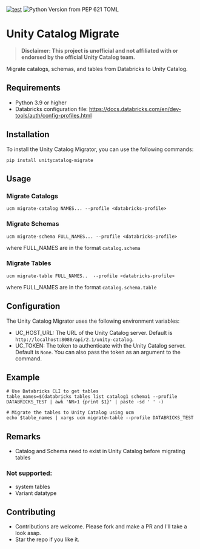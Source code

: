 [![test](https://github.com/dan1elt0m/unitycatalog-migrate/actions/workflows/test.yml/badge.svg)](https://github.com/dan1elt0m/unitycatalog-migrate/actions/workflows/test.yml)
![Python Version from PEP 621 TOML](https://img.shields.io/python/required-version-toml?tomlFilePath=https%3A%2F%2Fraw.githubusercontent.com%2Fdan1elt0m%2Funitycatalog-migrate%2Fmain%2Fpyproject.toml)

# Unity Catalog Migrate
> **Disclaimer: This project is unofficial and not affiliated with or endorsed by the official Unity Catalog team.**

Migrate catalogs, schemas, and tables from Databricks to Unity Catalog.

## Requirements

- Python 3.9 or higher
- Databricks configuration file: https://docs.databricks.com/en/dev-tools/auth/config-profiles.html 

## Installation

To install the Unity Catalog Migrator, you can use the following commands:

```shell
pip install unitycatalog-migrate
```

## Usage

### Migrate Catalogs
```shell
ucm migrate-catalog NAMES... --profile <databricks-profile> 
```

### Migrate Schemas
```shell
ucm migrate-schema FULL_NAMES... --profile <databricks-profile> 
```
where FULL_NAMES are in the format `catalog.schema`

### Migrate Tables
```shell
ucm migrate-table FULL_NAMES..  --profile <databricks-profile>  
```
where FULL_NAMES are in the format `catalog.schema.table`

## Configuration

The Unity Catalog Migrator uses the following environment variables:
- UC_HOST_URL: The URL of the Unity Catalog server. Default is `http://localhost:8080/api/2.1/unity-catalog`.
- UC_TOKEN: The token to authenticate with the Unity Catalog server. Default is `None`. You can also pass the token as
    an argument to the command.

## Example
```shell
# Use Databricks CLI to get tables 
table_names=$(databricks tables list catalog1 schema1 --profile DATABRICKS_TEST | awk 'NR>1 {print $1}' | paste -sd ' ' -)

# Migrate the tables to Unity Catalog using ucm
echo $table_names | xargs ucm migrate-table --profile DATABRICKS_TEST 
```

## Remarks
- Catalog and Schema need to exist in Unity Catalog before migrating tables

### Not supported:
- system tables 
- Variant datatype

## Contributing
- Contributions are welcome. Please fork and make a PR and I'll take a look asap.
- Star the repo if you like it.

